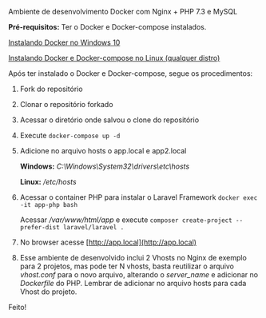 
Ambiente de desenvolvimento Docker com Nginx + PHP 7.3 e MySQL

**Pré-requisitos:** Ter o Docker e Docker-compose instalados.


[Instalando Docker no Windows 10](https://mundodacomputacaointegral.blogspot.com/2019/10/instalando-o-docker-no-windows.html)

[Instalando Docker e Docker-compose no Linux (qualquer distro)](https://mundodacomputacaointegral.blogspot.com/2019/10/instalando-docker-e-docker-compose-no-Linux.html)

Após ter instalado o Docker e Docker-compose, segue os procedimentos: 

1. Fork do repositório

2. Clonar o repositório forkado

3. Acessar o diretório onde salvou o clone do repositório

4. Execute `docker-compose up -d`

5. Adicione no arquivo hosts o app.local e app2.local

   **Windows:** _C:\Windows\System32\drivers\etc\hosts_

   **Linux:** _/etc/hosts_
   
6. Acessar o container PHP para instalar o Laravel Framework
   `docker exec -it app-php bash`
   
   Acessar _/var/www/html/app_ e execute `composer create-project --prefer-dist laravel/laravel .`
   
7. No browser acesse [http://app.local](http://app.local)

8. Esse ambiente de desenvolvido inclui 2 Vhosts no Nginx de exemplo para 2 projetos, mas pode ter N vhosts, basta reutilizar o arquivo _vhost.conf_ para o novo arquivo, alterando o _server_name_ e adicionar no _Dockerfile_ do PHP. Lembrar de adicionar no arquivo hosts para cada Vhost do projeto.

Feito!


